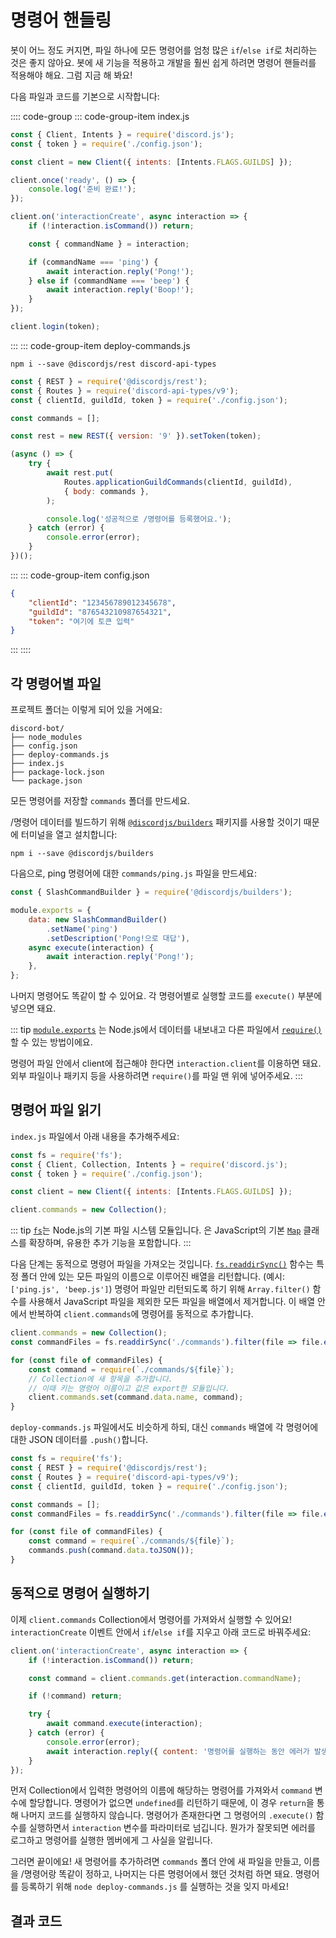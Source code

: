 # 명령어 핸들링

봇이 어느 정도 커지면, 파일 하나에 모든 명령어를 엄청 많은 `if`/`else if`로 처리하는 것은 좋지 않아요. 봇에 새 기능을 적용하고 개발을 훨씬 쉽게 하려면 명령어 핸들러를 적용해야 해요. 그럼 지금 해 봐요!

다음 파일과 코드를 기본으로 시작합니다:

:::: code-group
::: code-group-item index.js
```js
const { Client, Intents } = require('discord.js');
const { token } = require('./config.json');

const client = new Client({ intents: [Intents.FLAGS.GUILDS] });

client.once('ready', () => {
	console.log('준비 완료!');
});

client.on('interactionCreate', async interaction => {
	if (!interaction.isCommand()) return;

	const { commandName } = interaction;

	if (commandName === 'ping') {
		await interaction.reply('Pong!');
	} else if (commandName === 'beep') {
		await interaction.reply('Boop!');
	}
});

client.login(token);
```
:::
::: code-group-item deploy-commands.js
```sh:no-line-numbers
npm i --save @discordjs/rest discord-api-types
```
```js
const { REST } = require('@discordjs/rest');
const { Routes } = require('discord-api-types/v9');
const { clientId, guildId, token } = require('./config.json');

const commands = [];

const rest = new REST({ version: '9' }).setToken(token);

(async () => {
	try {
		await rest.put(
			Routes.applicationGuildCommands(clientId, guildId),
			{ body: commands },
		);

		console.log('성공적으로 /명령어를 등록했어요.');
	} catch (error) {
		console.error(error);
	}
})();
```
:::
::: code-group-item config.json
```json
{
	"clientId": "123456789012345678",
	"guildId": "876543210987654321",
	"token": "여기에 토큰 입력"
}
```
:::
::::

## 각 명령어별 파일

프로젝트 폴더는 이렇게 되어 있을 거에요:

```:no-line-numbers
discord-bot/
├── node_modules
├── config.json
├── deploy-commands.js
├── index.js
├── package-lock.json
└── package.json
```

모든 명령어를 저장할 `commands` 폴더를 만드세요.

/명령어 데이터를 빌드하기 위해 [`@discordjs/builders`](https://github.com/discordjs/builders) 패키지를 사용할 것이기 때문에 터미널을 열고 설치합니다:

```sh:no-line-numbers
npm i --save @discordjs/builders
```

다음으로, ping 명령어에 대한 `commands/ping.js` 파일을 만드세요:
```js
const { SlashCommandBuilder } = require('@discordjs/builders');

module.exports = {
	data: new SlashCommandBuilder()
		.setName('ping')
		.setDescription('Pong!으로 대답'),
	async execute(interaction) {
		await interaction.reply('Pong!');
	},
};
```

나머지 명령어도 똑같이 할 수 있어요. 각 명령어별로 실행할 코드를 `execute()` 부분에 넣으면 돼요.

::: tip
[`module.exports`](https://nodejs.org/api/modules.html#modules_module_exports) 는 Node.js에서 데이터를 내보내고 다른 파일에서 [`require()`](https://nodejs.org/api/modules.html#modules_require_id)할 수 있는 방법이에요.

명령어 파일 안에서 client에 접근해야 한다면 `interaction.client`를 이용하면 돼요. 외부 파일이나 패키지 등을 사용하려면 `require()`를 파일 맨 위에 넣어주세요.
:::

## 명령어 파일 읽기

`index.js` 파일에서 아래 내용을 추가해주세요:

```js {1-2,7}
const fs = require('fs');
const { Client, Collection, Intents } = require('discord.js');
const { token } = require('./config.json');

const client = new Client({ intents: [Intents.FLAGS.GUILDS] });

client.commands = new Collection();
```

::: tip
[`fs`](https://nodejs.org/api/fs.html)는 Node.js의 기본 파일 시스템 모듈입니다. <DocsLink section="collection" path="class/Collection" /> 은 JavaScript의 기본 [`Map`](https://developer.mozilla.org/en-US/docs/Web/JavaScript/Reference/Global_Objects/Map) 클래스를 확장하며, 유용한 추가 기능을 포함합니다.
:::

다음 단계는 동적으로 명령어 파일을 가져오는 것입니다. [`fs.readdirSync()`](https://nodejs.org/api/fs.html#fs_fs_readdirsync_path_options) 함수는 특정 폴더 안에 있는 모든 파일의 이름으로 이루어진 배열을 리턴합니다. (예시: `['ping.js', 'beep.js']`) 명령어 파일만 리턴되도록 하기 위해 `Array.filter()` 함수를 사용해서 JavaScript 파일을 제외한 모든 파일을 배열에서 제거합니다. 이 배열 안에서 반복하여 `client.commands`에 명령어를 동적으로 추가합니다.

```js {2,4-9}
client.commands = new Collection();
const commandFiles = fs.readdirSync('./commands').filter(file => file.endsWith('.js'));

for (const file of commandFiles) {
	const command = require(`./commands/${file}`);
	// Collection에 새 항목을 추가합니다.
	// 이때 키는 명령어 이름이고 값은 export한 모듈입니다.
	client.commands.set(command.data.name, command);
}
```

 `deploy-commands.js` 파일에서도 비슷하게 하되, 대신 `commands` 배열에 각 명령어에 대한 JSON 데이터를 `.push()`합니다. 

```js {1,7,9-12}
const fs = require('fs');
const { REST } = require('@discordjs/rest');
const { Routes } = require('discord-api-types/v9');
const { clientId, guildId, token } = require('./config.json');

const commands = [];
const commandFiles = fs.readdirSync('./commands').filter(file => file.endsWith('.js'));

for (const file of commandFiles) {
	const command = require(`./commands/${file}`);
	commands.push(command.data.toJSON());
}
```

## 동적으로 명령어 실행하기

이제 `client.commands` Collection에서 명령어를 가져와서 실행할 수 있어요! `interactionCreate` 이벤트 안에서 `if`/`else if`를 지우고 아래 코드로 바꿔주세요:

```js {4-13}
client.on('interactionCreate', async interaction => {
	if (!interaction.isCommand()) return;

	const command = client.commands.get(interaction.commandName);

	if (!command) return;

	try {
		await command.execute(interaction);
	} catch (error) {
		console.error(error);
		await interaction.reply({ content: '명령어를 실행하는 동안 에러가 발생했어요.', ephemeral: true });
	}
});
```

먼저 Collection에서 입력한 명령어의 이름에 해당하는 명령어를 가져와서 `command` 변수에 할당합니다. 명령어가 없으면 `undefined`를 리턴하기 때문에, 이 경우 `return`을 통해 나머지 코드를 실행하지 않습니다. 명령어가 존재한다면 그 명령어의 `.execute()` 함수를 실행하면서 `interaction` 변수를 파라미터로 넘깁니다. 뭔가가 잘못되면 에러를 로그하고 명령어를 실행한 멤버에게 그 사실을 알립니다.

그러면 끝이에요! 새 명령어를 추가하려면 `commands` 폴더 안에 새 파일을 만들고, 이름을 /명령어랑 똑같이 정하고, 나머지는 다른 명령어에서 했던 것처럼 하면 돼요. 명령어를 등록하기 위해 `node deploy-commands.js` 를 실행하는 것을 잊지 마세요!

## 결과 코드

<ResultingCode />
